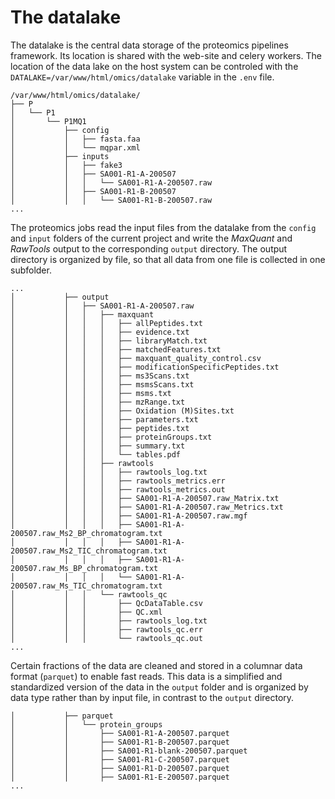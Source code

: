 
# The datalake

The datalake is the central data storage of the proteomics pipelines framework.
Its location is shared with the web-site and celery workers. The location of the
data lake on the host system can be controled with the 
`DATALAKE=/var/www/html/omics/datalake`
variable in the `.env` file. 

```
/var/www/html/omics/datalake/
├── P
│   └── P1
│       └── P1MQ1
│           ├── config
│           │   ├── fasta.faa
│           │   └── mqpar.xml
│           ├── inputs
│           │   ├── fake3
│           │   ├── SA001-R1-A-200507
│           │   │   └── SA001-R1-A-200507.raw
│           │   ├── SA001-R1-B-200507
│           │   │   └── SA001-R1-B-200507.raw
...
```

The proteomics jobs read the input files from the datalake from the `config` and `input` folders
of the current project and write the _MaxQuant_ and _RawTools_ output to the corresponding `output` directory.
The output directory is organized by file, so that all data from one file is collected in one subfolder.

```
...
│           ├── output
│           │   ├── SA001-R1-A-200507.raw
│           │   │   ├── maxquant
│           │   │   │   ├── allPeptides.txt
│           │   │   │   ├── evidence.txt
│           │   │   │   ├── libraryMatch.txt
│           │   │   │   ├── matchedFeatures.txt
│           │   │   │   ├── maxquant_quality_control.csv
│           │   │   │   ├── modificationSpecificPeptides.txt
│           │   │   │   ├── ms3Scans.txt
│           │   │   │   ├── msmsScans.txt
│           │   │   │   ├── msms.txt
│           │   │   │   ├── mzRange.txt
│           │   │   │   ├── Oxidation (M)Sites.txt
│           │   │   │   ├── parameters.txt
│           │   │   │   ├── peptides.txt
│           │   │   │   ├── proteinGroups.txt
│           │   │   │   ├── summary.txt
│           │   │   │   └── tables.pdf
│           │   │   ├── rawtools
│           │   │   │   ├── rawtools_log.txt
│           │   │   │   ├── rawtools_metrics.err
│           │   │   │   ├── rawtools_metrics.out
│           │   │   │   ├── SA001-R1-A-200507.raw_Matrix.txt
│           │   │   │   ├── SA001-R1-A-200507.raw_Metrics.txt
│           │   │   │   ├── SA001-R1-A-200507.raw.mgf
│           │   │   │   ├── SA001-R1-A-200507.raw_Ms2_BP_chromatogram.txt
│           │   │   │   ├── SA001-R1-A-200507.raw_Ms2_TIC_chromatogram.txt
│           │   │   │   ├── SA001-R1-A-200507.raw_Ms_BP_chromatogram.txt
│           │   │   │   └── SA001-R1-A-200507.raw_Ms_TIC_chromatogram.txt
│           │   │   └── rawtools_qc
│           │   │       ├── QcDataTable.csv
│           │   │       ├── QC.xml
│           │   │       ├── rawtools_log.txt
│           │   │       ├── rawtools_qc.err
│           │   │       └── rawtools_qc.out
...
```

Certain fractions of the data are cleaned and stored in a columnar data format (`parquet`) 
to enable fast reads. This data is a simplified and standardized version of the data in the `output` folder
and is organized by data type rather than by input file, in contrast to the `output` directory. 

```
│           ├── parquet
│           │   └── protein_groups
│           │       ├── SA001-R1-A-200507.parquet
│           │       ├── SA001-R1-B-200507.parquet
│           │       ├── SA001-R1-blank-200507.parquet
│           │       ├── SA001-R1-C-200507.parquet
│           │       ├── SA001-R1-D-200507.parquet
│           │       ├── SA001-R1-E-200507.parquet
...
```

